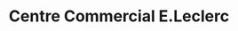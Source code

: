 ---
title: "Centre Commercial E.Leclerc"
url: /thionville/centre-commercial-e-leclerc/
shop: supermarché
---
